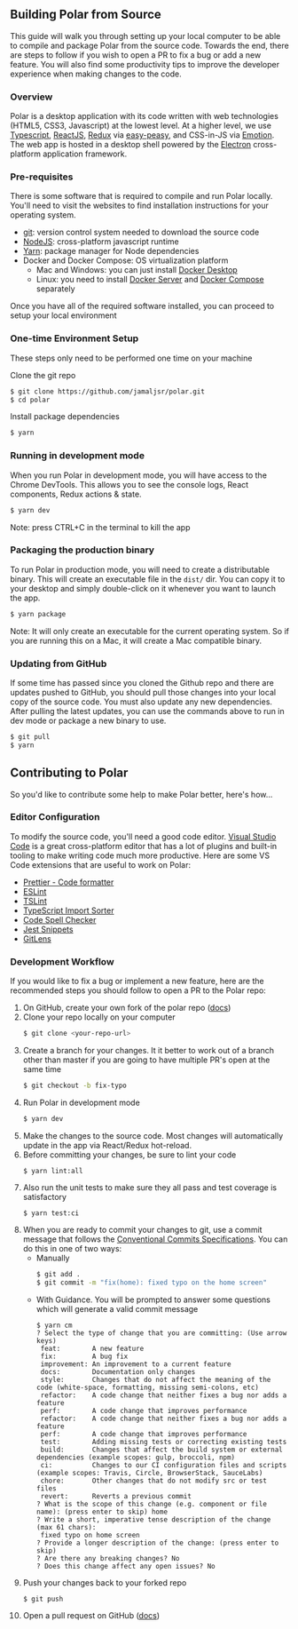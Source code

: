 ## Building Polar from Source

This guide will walk you through setting up your local computer to be able to compile and package Polar from the source code. Towards the end, there are steps to follow if you wish to open a PR to fix a bug or add a new feature. You will also find some productivity tips to improve the developer experience when making changes to the code.

### Overview

Polar is a desktop application with its code written with web technologies (HTML5, CSS3, Javascript) at the lowest level. At a higher level, we use [Typescript](https://github.com/microsoft/TypeScript), [ReactJS](https://github.com/facebook/react/), [Redux](https://redux.js.org/) via [easy-peasy](https://github.com/ctrlplusb/easy-peasy), and CSS-in-JS via [Emotion](https://emotion.sh/). The web app is hosted in a desktop shell powered by the [Electron](https://www.electronjs.org/) cross-platform application framework.

### Pre-requisites

There is some software that is required to compile and run Polar locally. You'll need to visit the websites to find installation instructions for your operating system.

- [git](https://git-scm.com): version control system needed to download the source code
- [NodeJS](https://nodejs.org): cross-platform javascript runtime
- [Yarn](https://classic.yarnpkg.com/en/docs/install): package manager for Node dependencies
- Docker and Docker Compose: OS virtualization platform
  - Mac and Windows: you can just install [Docker Desktop](https://www.docker.com/products/docker-desktop)
  - Linux: you need to install [Docker Server](https://docs.docker.com/install/#server) and [Docker Compose](https://docs.docker.com/compose/install/) separately

Once you have all of the required software installed, you can proceed to setup your local environment

### One-time Environment Setup

These steps only need to be performed one time on your machine

Clone the git repo

```sh
$ git clone https://github.com/jamaljsr/polar.git
$ cd polar
```

Install package dependencies

```sh
$ yarn
```

### Running in development mode

When you run Polar in development mode, you will have access to the Chrome DevTools. This allows you to see the console logs, React components, Redux actions & state.

```sh
$ yarn dev
```

Note: press CTRL+C in the terminal to kill the app

### Packaging the production binary

To run Polar in production mode, you will need to create a distributable binary. This will create an executable file in the `dist/` dir. You can copy it to your desktop and simply double-click on it whenever you want to launch the app.

```sh
$ yarn package
```

Note: It will only create an executable for the current operating system. So if you are running this on a Mac, it will create a Mac compatible binary.

### Updating from GitHub

If some time has passed since you cloned the Github repo and there are updates pushed to GitHub, you should pull those changes into your local copy of the source code. You must also update any new dependencies. After pulling the latest updates, you can use the commands above to run in dev mode or package a new binary to use.

```sh
$ git pull
$ yarn
```

## Contributing to Polar

So you'd like to contribute some help to make Polar better, here's how...

### Editor Configuration

To modify the source code, you'll need a good code editor. [Visual Studio Code](https://code.visualstudio.com/) is a great cross-platform editor that has a lot of plugins and built-in tooling to make writing code much more productive. Here are some VS Code extensions that are useful to work on Polar:

- [Prettier - Code formatter](https://marketplace.visualstudio.com/items?itemName=esbenp.prettier-vscode)
- [ESLint](https://marketplace.visualstudio.com/items?itemName=dbaeumer.vscode-eslint)
- [TSLint](https://marketplace.visualstudio.com/items?itemName=ms-vscode.vscode-typescript-tslint-plugin)
- [TypeScript Import Sorter](https://marketplace.visualstudio.com/items?itemName=mike-co.import-sorter)
- [Code Spell Checker](https://marketplace.visualstudio.com/items?itemName=streetsidesoftware.code-spell-checker)
- [Jest Snippets](https://marketplace.visualstudio.com/items?itemName=andys8.jest-snippets)
- [GitLens](https://marketplace.visualstudio.com/items?itemName=eamodio.gitlens)

### Development Workflow

If you would like to fix a bug or implement a new feature, here are the recommended steps you should follow to open a PR to the Polar repo:

1. On GitHub, create your own fork of the polar repo ([docs](https://help.github.com/en/github/getting-started-with-github/fork-a-repo))
1. Clone your repo locally on your computer
   ```sh
   $ git clone <your-repo-url>
   ```
1. Create a branch for your changes. It it better to work out of a branch other than master if you are going to have multiple PR's open at the same time
   ```sh
   $ git checkout -b fix-typo
   ```
1. Run Polar in development mode
   ```sh
   $ yarn dev
   ```
1. Make the changes to the source code. Most changes will automatically update in the app via React/Redux hot-reload.
1. Before committing your changes, be sure to lint your code
   ```
   $ yarn lint:all
   ```
1. Also run the unit tests to make sure they all pass and test coverage is satisfactory
   ```
   $ yarn test:ci
   ```
1. When you are ready to commit your changes to git, use a commit message that follows the [Conventional Commits Specifications](https://www.conventionalcommits.org/). You can do this in one of two ways:
   - Manually
     ```sh
     $ git add .
     $ git commit -m "fix(home): fixed typo on the home screen"
     ```
   - With Guidance. You will be prompted to answer some questions which will generate a valid commit message
     ```
     $ yarn cm
     ? Select the type of change that you are committing: (Use arrow keys)
      feat:        A new feature
      fix:         A bug fix
      improvement: An improvement to a current feature
      docs:        Documentation only changes
      style:       Changes that do not affect the meaning of the code (white-space, formatting, missing semi-colons, etc)
      refactor:    A code change that neither fixes a bug nor adds a feature
      perf:        A code change that improves performance
      refactor:    A code change that neither fixes a bug nor adds a feature
      perf:        A code change that improves performance
      test:        Adding missing tests or correcting existing tests
      build:       Changes that affect the build system or external dependencies (example scopes: gulp, broccoli, npm)
      ci:          Changes to our CI configuration files and scripts (example scopes: Travis, Circle, BrowserStack, SauceLabs)
      chore:       Other changes that do not modify src or test files
      revert:      Reverts a previous commit
     ? What is the scope of this change (e.g. component or file name): (press enter to skip) home
     ? Write a short, imperative tense description of the change (max 61 chars):
      fixed typo on home screen
     ? Provide a longer description of the change: (press enter to skip)
     ? Are there any breaking changes? No
     ? Does this change affect any open issues? No
     ```
1. Push your changes back to your forked repo
   ```
   $ git push
   ```
1. Open a pull request on GitHub ([docs](https://help.github.com/en/github/collaborating-with-issues-and-pull-requests/creating-a-pull-request-from-a-fork))
